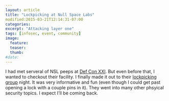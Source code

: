 ```yaml
---
layout: article
title: "Lockpicking at Null Space Labs"
modified:2015-03-21T12:14:31-07:00
categories:
excerpt: "Attacking layer one"
tags: [infosec, event, community]
image:
  feature:
  teaser:
  thumb:
#date:
---
```

I had met serveral of NSL peeps at [Def Con XXI](https://www.defcon.org/html/defcon-21/dc-21-index.html). But even before that, I wanted to checkout their facility. I finally made it out to their [lockpicking group](http://032.la/events/52/lockpicking/) night. It was very informative and fun (even though I could get past opening a lock with a couple pins in it). They went into many other phsyical security topics. I expect I'll be coming back.
